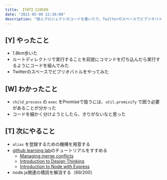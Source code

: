 ```yaml
---
title: 【YWT】210509
date: "2021-05-09 22:30:00"
description: "個人プロジェクトのコードを書いたり、Twitterのスペースでビブリオバトルをはじめてやってみたりした"
---
```


## [Y] やったこと

- 1.8km歩いた
- ルートディレクトリで実行することを前提にコマンドを打ち込んだら実行するようにコードを組んでみた
- Twitterのスペースでビブリオバトルをやってみた

## [W] わかったこと

- `child_process` の `exec` をPromiseで扱うには、`util.promisify` で囲う必要があることが分かった
- コードを細かく分けようとしたら、きりがないなと思った

## [T] 次にやること

- `alias` を登録するための機構を用意する
- [github learning lab](https://lab.github.com/githubtraining)のチュートリアルをすすめる
  - [Managing merge conflicts](https://lab.github.com/githubtraining/managing-merge-conflicts)
  - [Introduction to Design Thinking](https://lab.github.com/githubtraining/introduction-to-design-thinking)
  - [Introduction to Node with Express](https://lab.github.com/everydeveloper/introduction-to-node-with-express)
- node.js関連の積読を解消する（69/200）

<!-- https://twitter.com/camomile_cafe/status/1391392736201388036?s=20 -->

